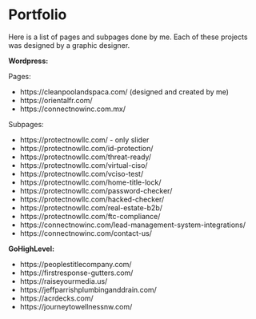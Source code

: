 # Portfolio

Here is a list of pages and subpages done by me. Each of these projects was designed by a graphic designer.

<strong>Wordpress:</strong>

Pages:
<ul>
<li>https://cleanpoolandspaca.com/ (designed and created by me)</li>
<li>https://orientalfr.com/</li>
<li>https://connectnowinc.com.mx/</li>
</ul>

Subpages:
<ul>
<li>https://protectnowllc.com/ - only slider</li>
<li>https://protectnowllc.com/id-protection/</li>
<li>https://protectnowllc.com/threat-ready/</li>
<li>https://protectnowllc.com/virtual-ciso/</li>
<li>https://protectnowllc.com/vciso-test/</li>
<li>https://protectnowllc.com/home-title-lock/</li>
<li>https://protectnowllc.com/password-checker/</li>
<li>https://protectnowllc.com/hacked-checker/</li>
<li>https://protectnowllc.com/real-estate-b2b/</li>
<li>https://protectnowllc.com/ftc-compliance/</li>
<li>https://connectnowinc.com/lead-management-system-integrations/</li>
<li>https://connectnowinc.com/contact-us/</li>
</ul>

<strong>GoHighLevel:</strong>
<ul>
<li>https://peoplestitlecompany.com/</li>
<li>https://firstresponse-gutters.com/</li>
<li>https://raiseyourmedia.us/</li>
<li>https://jeffparrishplumbinganddrain.com/</li>
<li>https://acrdecks.com/</li>
<li>https://journeytowellnessnw.com/</li>
</ul>
